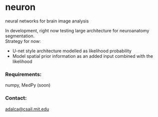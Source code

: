 # neuron
neural networks for brain image analysis

In development, right now testing large architecture for neuroanatomy segmentation.  
Strategy for now:

- U-net style architecture modelled as likelihood probability
- Model spatial prior information as an added input combined with the likelihood 
 

### Requirements:
numpy, MedPy (soon)
 
### Contact:
adalca@csail.mit.edu
